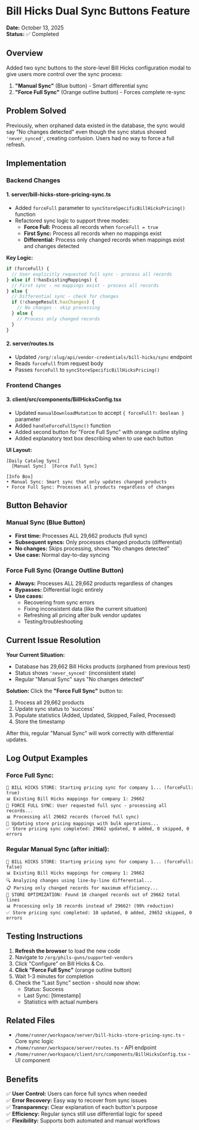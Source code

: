 # Bill Hicks Dual Sync Buttons Feature

**Date:** October 13, 2025  
**Status:** ✅ Completed

## Overview
Added two sync buttons to the store-level Bill Hicks configuration modal to give users more control over the sync process:

1. **"Manual Sync"** (Blue button) - Smart differential sync
2. **"Force Full Sync"** (Orange outline button) - Forces complete re-sync

## Problem Solved
Previously, when orphaned data existed in the database, the sync would say "No changes detected" even though the sync status showed `'never_synced'`, creating confusion. Users had no way to force a full refresh.

## Implementation

### Backend Changes

#### 1. **server/bill-hicks-store-pricing-sync.ts**
- Added `forceFull` parameter to `syncStoreSpecificBillHicksPricing()` function
- Refactored sync logic to support three modes:
  - **Force Full:** Process all records when `forceFull = true`
  - **First Sync:** Process all records when no mappings exist
  - **Differential:** Process only changed records when mappings exist and changes detected

**Key Logic:**
```typescript
if (forceFull) {
  // User explicitly requested full sync - process all records
} else if (!hasExistingMappings) {
  // First sync - no mappings exist - process all records
} else {
  // Differential sync - check for changes
  if (!changeResult.hasChanges) {
    // No changes - skip processing
  } else {
    // Process only changed records
  }
}
```

#### 2. **server/routes.ts**
- Updated `/org/:slug/api/vendor-credentials/bill-hicks/sync` endpoint
- Reads `forceFull` from request body
- Passes `forceFull` to `syncStoreSpecificBillHicksPricing()`

### Frontend Changes

#### 3. **client/src/components/BillHicksConfig.tsx**
- Updated `manualDownloadMutation` to accept `{ forceFull?: boolean }` parameter
- Added `handleForceFullSync()` function
- Added second button for "Force Full Sync" with orange outline styling
- Added explanatory text box describing when to use each button

**UI Layout:**
```
[Daily Catalog Sync]
  [Manual Sync]  [Force Full Sync]

[Info Box]
• Manual Sync: Smart sync that only updates changed products
• Force Full Sync: Processes all products regardless of changes
```

## Button Behavior

### **Manual Sync** (Blue Button)
- **First time:** Processes ALL 29,662 products (full sync)
- **Subsequent syncs:** Only processes changed products (differential)
- **No changes:** Skips processing, shows "No changes detected"
- **Use case:** Normal day-to-day syncing

### **Force Full Sync** (Orange Outline Button)  
- **Always:** Processes ALL 29,662 products regardless of changes
- **Bypasses:** Differential logic entirely
- **Use cases:**
  - Recovering from sync errors
  - Fixing inconsistent data (like the current situation)
  - Refreshing all pricing after bulk vendor updates
  - Testing/troubleshooting

## Current Issue Resolution

**Your Current Situation:**
- Database has 29,662 Bill Hicks products (orphaned from previous test)
- Status shows `'never_synced'` (inconsistent state)
- Regular "Manual Sync" says "No changes detected"

**Solution:**
Click the **"Force Full Sync"** button to:
1. Process all 29,662 products
2. Update sync status to 'success'
3. Populate statistics (Added, Updated, Skipped, Failed, Processed)
4. Store the timestamp

After this, regular "Manual Sync" will work correctly with differential updates.

## Log Output Examples

### Force Full Sync:
```
🔄 BILL HICKS STORE: Starting pricing sync for company 1... (forceFull: true)
📊 Existing Bill Hicks mappings for company 1: 29662
🔄 FORCE FULL SYNC: User requested full sync - processing all records...
📊 Processing all 29662 records (forced full sync)
🔄 Updating store pricing mappings with bulk operations...
✅ Store pricing sync completed: 29662 updated, 0 added, 0 skipped, 0 errors
```

### Regular Manual Sync (after initial):
```
🔄 BILL HICKS STORE: Starting pricing sync for company 1... (forceFull: false)
📊 Existing Bill Hicks mappings for company 1: 29662
🔍 Analyzing changes using line-by-line differential...
📋 Parsing only changed records for maximum efficiency...
🎯 STORE OPTIMIZATION: Found 10 changed records out of 29662 total lines
📊 Processing only 10 records instead of 29662! (99% reduction)
✅ Store pricing sync completed: 10 updated, 0 added, 29652 skipped, 0 errors
```

## Testing Instructions

1. **Refresh the browser** to load the new code
2. Navigate to `/org/phils-guns/supported-vendors`
3. Click "Configure" on Bill Hicks & Co.
4. **Click "Force Full Sync"** (orange outline button)
5. Wait 1-3 minutes for completion
6. Check the "Last Sync" section - should now show:
   - Status: Success
   - Last Sync: [timestamp]
   - Statistics with actual numbers

## Related Files

- `/home/runner/workspace/server/bill-hicks-store-pricing-sync.ts` - Core sync logic
- `/home/runner/workspace/server/routes.ts` - API endpoint
- `/home/runner/workspace/client/src/components/BillHicksConfig.tsx` - UI component

## Benefits

✅ **User Control:** Users can force full syncs when needed  
✅ **Error Recovery:** Easy way to recover from sync issues  
✅ **Transparency:** Clear explanation of each button's purpose  
✅ **Efficiency:** Regular syncs still use differential logic for speed  
✅ **Flexibility:** Supports both automated and manual workflows



